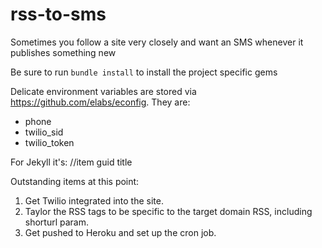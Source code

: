 # rss-to-sms
Sometimes you follow a site very closely and want an SMS whenever it publishes something new

Be sure to run `bundle install` to install the project specific gems

Delicate environment variables are stored via https://github.com/elabs/econfig. They are:
- phone
- twilio_sid
- twilio_token

For Jekyll it's:
//item
guid
title

Outstanding items at this point:
1. Get Twilio integrated into the site.
2. Taylor the RSS tags to be specific to the target domain RSS, including shorturl param.
3. Get pushed to Heroku and set up the cron job.
